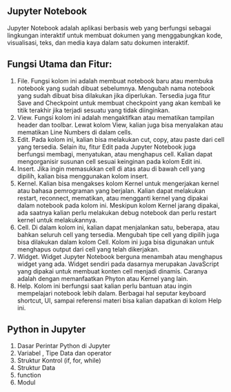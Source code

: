## Jupyter Notebook
Jupyter Notebook adalah aplikasi berbasis web yang berfungsi sebagai lingkungan interaktif untuk membuat dokumen yang menggabungkan kode, visualisasi, teks, dan media kaya dalam satu dokumen interaktif. 

## Fungsi Utama dan Fitur:
1. File. Fungsi kolom ini adalah membuat notebook baru atau membuka notebook yang sudah dibuat sebelumnya. Mengubah nama notebook yang sudah dibuat bisa dilakukan jika diperlukan. Tersedia juga fitur Save and Checkpoint untuk membuat checkpoint yang akan kembali ke titik terakhir jika terjadi sesuatu yang tidak diinginkan.
2. View. Fungsi kolom ini adalah mengaktifkan atau mematikan tampilan header dan toolbar. Lewat kolom View, kalian juga bisa menyalakan atau mematikan Line Numbers di dalam cells.
3. Edit. Pada kolom ini, kalian bisa melakukan cut, copy, atau paste dari cell yang tersedia. Selain itu, fitur Edit pada Jupyter Notebook juga berfungsi membagi, menyatukan, atau menghapus cell. Kalian dapat mengorganisir susunan cell sesuai keinginan pada kolom Edit ini.
4. Insert. Jika ingin memasukkan cell di atas atau di bawah cell yang dipilih, kalian bisa menggunakan kolom insert.
5. Kernel. Kalian bisa mengakses kolom Kernel untuk mengerjakan kernel atau bahasa pemrograman yang berjalan. Kalian dapat melakukan restart, reconnect, mematikan, atau mengganti kernel yang dipakai dalam notebook pada kolom ini. Meskipun kolom Kernel jarang dipakai, ada saatnya kalian perlu melakukan debug notebook dan perlu restart kernel untuk melakukannya.
6. Cell. Di dalam kolom ini, kalian dapat menjalankan satu, beberapa, atau bahkan seluruh cell yang tersedia. Mengubah tipe cell yang dipilih juga bisa dilakukan dalam kolom Cell. Kolom ini juga bisa digunakan untuk menghapus output dari cell yang telah dikerjakan.
7. Widget. Widget Jupyter Notebook berguna menambah atau menghapus widget yang ada. Widget sendiri pada dasarnya merupakan JavaScript yang dipakai untuk membuat konten cell menjadi dinamis. Caranya adalah dengan memanfaatkan Phyton atau Kernel yang lain.
8. Help. Kolom ini berfungsi saat kalian perlu bantuan atau ingin mempelajari notebook lebih dalam. Berbagai hal seputar keyboard shortcut, UI, sampai referensi materi bisa kalian dapatkan di kolom Help ini.

## Python in Jupyter 
1. Dasar Perintar Python di Jupyter
2. Variabel , Tipe Data dan operator 
3. Struktur Kontrol (if, for, while)
4. Struktur Data
5. function
6. Modul

